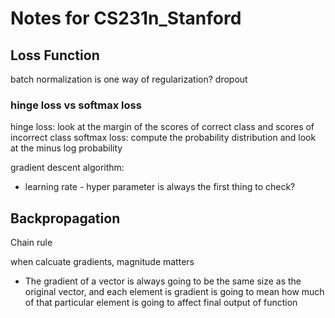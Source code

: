 # Notes for CS231n_Stanford

## Loss Function
batch normalization is one way of regularization?
dropout

### hinge loss vs softmax loss 

hinge loss: look at the margin of the scores of correct class and scores of incorrect class
softmax loss: compute the probability distribution and look at the minus log probability 


gradient descent algorithm: 
- learning rate - hyper parameter is always the first thing to check?


## Backpropagation

Chain rule

when calcuate gradients, magnitude matters 

* The gradient of a vector is always going to be the same size as the original vector, and each element is gradient is going to mean how much of that particular element is going to affect final output of function
